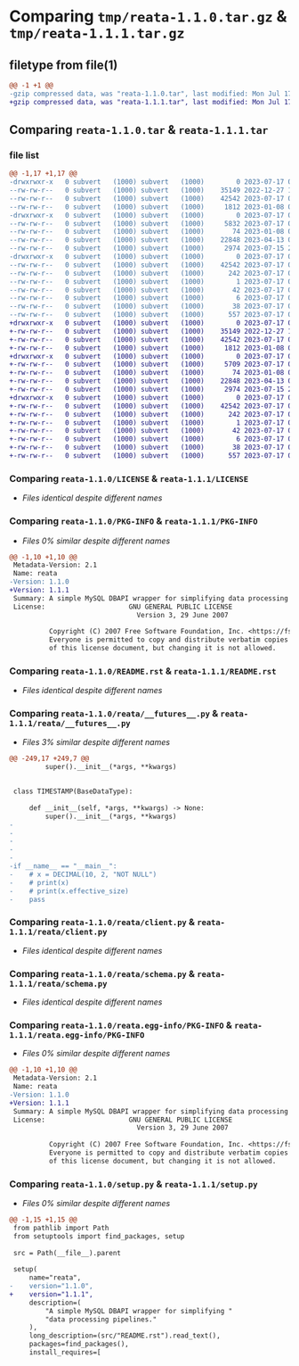 # Comparing `tmp/reata-1.1.0.tar.gz` & `tmp/reata-1.1.1.tar.gz`

## filetype from file(1)

```diff
@@ -1 +1 @@
-gzip compressed data, was "reata-1.1.0.tar", last modified: Mon Jul 17 00:37:57 2023, max compression
+gzip compressed data, was "reata-1.1.1.tar", last modified: Mon Jul 17 01:02:26 2023, max compression
```

## Comparing `reata-1.1.0.tar` & `reata-1.1.1.tar`

### file list

```diff
@@ -1,17 +1,17 @@
-drwxrwxr-x   0 subvert   (1000) subvert   (1000)        0 2023-07-17 00:37:57.000000 reata-1.1.0/
--rw-rw-r--   0 subvert   (1000) subvert   (1000)    35149 2022-12-27 12:35:32.000000 reata-1.1.0/LICENSE
--rw-rw-r--   0 subvert   (1000) subvert   (1000)    42542 2023-07-17 00:37:57.000000 reata-1.1.0/PKG-INFO
--rw-rw-r--   0 subvert   (1000) subvert   (1000)     1812 2023-01-08 05:17:25.000000 reata-1.1.0/README.rst
-drwxrwxr-x   0 subvert   (1000) subvert   (1000)        0 2023-07-17 00:37:57.000000 reata-1.1.0/reata/
--rw-rw-r--   0 subvert   (1000) subvert   (1000)     5832 2023-07-17 00:32:20.000000 reata-1.1.0/reata/__futures__.py
--rw-rw-r--   0 subvert   (1000) subvert   (1000)       74 2023-01-08 04:34:06.000000 reata-1.1.0/reata/__init__.py
--rw-rw-r--   0 subvert   (1000) subvert   (1000)    22848 2023-04-13 02:09:12.000000 reata-1.1.0/reata/client.py
--rw-rw-r--   0 subvert   (1000) subvert   (1000)     2974 2023-07-15 21:59:03.000000 reata-1.1.0/reata/schema.py
-drwxrwxr-x   0 subvert   (1000) subvert   (1000)        0 2023-07-17 00:37:57.000000 reata-1.1.0/reata.egg-info/
--rw-rw-r--   0 subvert   (1000) subvert   (1000)    42542 2023-07-17 00:37:57.000000 reata-1.1.0/reata.egg-info/PKG-INFO
--rw-rw-r--   0 subvert   (1000) subvert   (1000)      242 2023-07-17 00:37:57.000000 reata-1.1.0/reata.egg-info/SOURCES.txt
--rw-rw-r--   0 subvert   (1000) subvert   (1000)        1 2023-07-17 00:37:57.000000 reata-1.1.0/reata.egg-info/dependency_links.txt
--rw-rw-r--   0 subvert   (1000) subvert   (1000)       42 2023-07-17 00:37:57.000000 reata-1.1.0/reata.egg-info/requires.txt
--rw-rw-r--   0 subvert   (1000) subvert   (1000)        6 2023-07-17 00:37:57.000000 reata-1.1.0/reata.egg-info/top_level.txt
--rw-rw-r--   0 subvert   (1000) subvert   (1000)       38 2023-07-17 00:37:57.000000 reata-1.1.0/setup.cfg
--rw-rw-r--   0 subvert   (1000) subvert   (1000)      557 2023-07-17 00:34:17.000000 reata-1.1.0/setup.py
+drwxrwxr-x   0 subvert   (1000) subvert   (1000)        0 2023-07-17 01:02:26.000000 reata-1.1.1/
+-rw-rw-r--   0 subvert   (1000) subvert   (1000)    35149 2022-12-27 12:35:32.000000 reata-1.1.1/LICENSE
+-rw-rw-r--   0 subvert   (1000) subvert   (1000)    42542 2023-07-17 01:02:26.000000 reata-1.1.1/PKG-INFO
+-rw-rw-r--   0 subvert   (1000) subvert   (1000)     1812 2023-01-08 05:17:25.000000 reata-1.1.1/README.rst
+drwxrwxr-x   0 subvert   (1000) subvert   (1000)        0 2023-07-17 01:02:26.000000 reata-1.1.1/reata/
+-rw-rw-r--   0 subvert   (1000) subvert   (1000)     5709 2023-07-17 00:59:31.000000 reata-1.1.1/reata/__futures__.py
+-rw-rw-r--   0 subvert   (1000) subvert   (1000)       74 2023-01-08 04:34:06.000000 reata-1.1.1/reata/__init__.py
+-rw-rw-r--   0 subvert   (1000) subvert   (1000)    22848 2023-04-13 02:09:12.000000 reata-1.1.1/reata/client.py
+-rw-rw-r--   0 subvert   (1000) subvert   (1000)     2974 2023-07-15 21:59:03.000000 reata-1.1.1/reata/schema.py
+drwxrwxr-x   0 subvert   (1000) subvert   (1000)        0 2023-07-17 01:02:26.000000 reata-1.1.1/reata.egg-info/
+-rw-rw-r--   0 subvert   (1000) subvert   (1000)    42542 2023-07-17 01:02:26.000000 reata-1.1.1/reata.egg-info/PKG-INFO
+-rw-rw-r--   0 subvert   (1000) subvert   (1000)      242 2023-07-17 01:02:26.000000 reata-1.1.1/reata.egg-info/SOURCES.txt
+-rw-rw-r--   0 subvert   (1000) subvert   (1000)        1 2023-07-17 01:02:26.000000 reata-1.1.1/reata.egg-info/dependency_links.txt
+-rw-rw-r--   0 subvert   (1000) subvert   (1000)       42 2023-07-17 01:02:26.000000 reata-1.1.1/reata.egg-info/requires.txt
+-rw-rw-r--   0 subvert   (1000) subvert   (1000)        6 2023-07-17 01:02:26.000000 reata-1.1.1/reata.egg-info/top_level.txt
+-rw-rw-r--   0 subvert   (1000) subvert   (1000)       38 2023-07-17 01:02:26.000000 reata-1.1.1/setup.cfg
+-rw-rw-r--   0 subvert   (1000) subvert   (1000)      557 2023-07-17 01:00:55.000000 reata-1.1.1/setup.py
```

### Comparing `reata-1.1.0/LICENSE` & `reata-1.1.1/LICENSE`

 * *Files identical despite different names*

### Comparing `reata-1.1.0/PKG-INFO` & `reata-1.1.1/PKG-INFO`

 * *Files 0% similar despite different names*

```diff
@@ -1,10 +1,10 @@
 Metadata-Version: 2.1
 Name: reata
-Version: 1.1.0
+Version: 1.1.1
 Summary: A simple MySQL DBAPI wrapper for simplifying data processing pipelines.
 License:                     GNU GENERAL PUBLIC LICENSE
                                Version 3, 29 June 2007
         
          Copyright (C) 2007 Free Software Foundation, Inc. <https://fsf.org/>
          Everyone is permitted to copy and distribute verbatim copies
          of this license document, but changing it is not allowed.
```

### Comparing `reata-1.1.0/README.rst` & `reata-1.1.1/README.rst`

 * *Files identical despite different names*

### Comparing `reata-1.1.0/reata/__futures__.py` & `reata-1.1.1/reata/__futures__.py`

 * *Files 3% similar despite different names*

```diff
@@ -249,17 +249,7 @@
         super().__init__(*args, **kwargs)
 
 
 class TIMESTAMP(BaseDataType):
 
     def __init__(self, *args, **kwargs) -> None:
         super().__init__(*args, **kwargs)
-
-
-
-
-
-if __name__ == "__main__":
-    # x = DECIMAL(10, 2, "NOT NULL")
-    # print(x)
-    # print(x.effective_size)
-    pass
```

### Comparing `reata-1.1.0/reata/client.py` & `reata-1.1.1/reata/client.py`

 * *Files identical despite different names*

### Comparing `reata-1.1.0/reata/schema.py` & `reata-1.1.1/reata/schema.py`

 * *Files identical despite different names*

### Comparing `reata-1.1.0/reata.egg-info/PKG-INFO` & `reata-1.1.1/reata.egg-info/PKG-INFO`

 * *Files 0% similar despite different names*

```diff
@@ -1,10 +1,10 @@
 Metadata-Version: 2.1
 Name: reata
-Version: 1.1.0
+Version: 1.1.1
 Summary: A simple MySQL DBAPI wrapper for simplifying data processing pipelines.
 License:                     GNU GENERAL PUBLIC LICENSE
                                Version 3, 29 June 2007
         
          Copyright (C) 2007 Free Software Foundation, Inc. <https://fsf.org/>
          Everyone is permitted to copy and distribute verbatim copies
          of this license document, but changing it is not allowed.
```

### Comparing `reata-1.1.0/setup.py` & `reata-1.1.1/setup.py`

 * *Files 0% similar despite different names*

```diff
@@ -1,15 +1,15 @@
 from pathlib import Path
 from setuptools import find_packages, setup
 
 src = Path(__file__).parent
 
 setup(
     name="reata",
-    version="1.1.0",
+    version="1.1.1",
     description=(
         "A simple MySQL DBAPI wrapper for simplifying "
         "data processing pipelines."
     ),
     long_description=(src/"README.rst").read_text(),
     packages=find_packages(),
     install_requires=[
```

